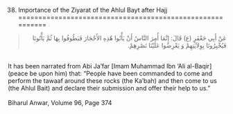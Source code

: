 38. Importance of the Ziyarat of the Ahlul Bayt after Hajj
==========================================================

<blockquote dir="rtl">
  <p>
عَنْ أَبِي جَعْفَرٍ (ع) قَالَ: إِنَّمَا أُمِرَ النَّاسُ أَنْ يَأْتُوا
هٌذِهِ الأَحْجَارَ فَيَطُوفُوا بِهَا ثُمَّ يَأْتُونَا فَيُخْبِرُونَا
بِوِلاَيَتِهِمْ وَ يَعْرِضُوا عَلَيْنَا نَصْرِهِمْ.
  </p>
</blockquote>

   
 It has been narrated from Abi Ja’far [Imam Muhammad Ibn ‘Ali al-Baqir]
(peace be upon him) that: “People have been commanded to come and
perform the tawaaf around these rocks (the Ka’bah) and then come to us
(the Ahlul Bait) and declare their submission and offer their help to
us.”  
    
 Biharul Anwar, Volume 96, Page 374

 


